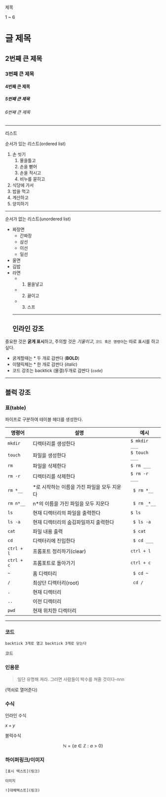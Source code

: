 제목

1 ~ 6

# 글 제목

## 2번째 큰 제목

### 3번째 큰 제목

#### 4번째 큰 제목

##### 5번째 큰 제목

###### 6번째 큰 제목
---
리스트

순서가 있는 리스트(ordered list)
1. 손 씻기
   1. 물을틀고
   2. 손을 뻗어
   3. 손을 적시고
   4. 비누를 묻히고
2. 식당에 가서 
3. 밥을 먹고
4. 계산하고 
5. 양치하기
---
순서가 없는 리스트(unordered list)
- 짜장면
  - 간짜장
  - 삼선
  - 이선
  - 일선
- 울면
- 김밥
- 라면
  - 1. 물을넣고
  - 2. 끓이고 
  - 3. 스프
  ---
  ## 인라인 강조
중요한 것은 **굵게 표시**하고, 주의할 것은 *기울이고*, `코드 혹은 명령어`는  따로 표시를 하고싶다.

- 굵게할때는 * 두 개로 감싼다 (**BOLD**)
- 이탤릭체는 * 한 개로 감싼다 (*italic*)
- 코드 강조는 backtick (물결)두개로 감싼다 (`code`)

---

## 블럭 강조

### 표(table)
파이프로 구분하여 테이블 헤더를 생성한다.

|명령어|설명|예시|
|-|-|-|
|`mkdir`|디렉터리를 생성한다|`$ mkdir ___`|
|`touch`|파일을 생성한다|`$ touch ___`|
|`rm`|파일을 삭제한다|`$ rm ___`|
|`rm -r`|디렉터리를 삭제한다|`$ rm -r ___`|
|`rm *__`|*로 시작하는 이름을 가진 파일을 모두 지운다|` $ rm *__`|
|`rm n*__`|n*의 이름을 가진 파일을 모두 지운다|` $ rm _*__`|
|`ls`|현재 디렉터리의 파일을 출력한다|`$ ls`|
|`ls -a`|현재 디렉터리의 숨김파일까지 출력한다|` $ ls -a`|
|`cat`|파일 내용 출력|` $ cat`|
|`cd`|디렉터리에 진입한다|` $ cd ___`|
|`ctrl + l`|프롬포트 정리하기(clear)|`ctrl + l`|
|`ctrl + c`|프롬포트로 돌아가기|`ctrl + c`|
|`~`|홈 디렉터리|` $ cd ~`|
|`/`|최상단 디렉터리(root)|` cd /`|
|`.`|현재 디렉터리
|`..`|이전 디렉터리
|`pwd`|현재 위치한 디렉터리|
---
### 코드
```
backtick 3개로 열고 backtick 3개로 닫는다 
```
코드

### 인용문

> 일단 유명해 져라. 그러면 사람들이 박수를 쳐줄 것이다-nnn
> 
(꺽쇠로 열어준다)

### 수식
인라인 수식

$x+y$

블럭수식

$$
\mathbb{N} = \{ a \in \mathbb{Z} : a > 0 \}
$$

### 하이퍼링크/이미지
```
[표시 텍스트](링크)

이미지

![대체텍스트](링크)

```